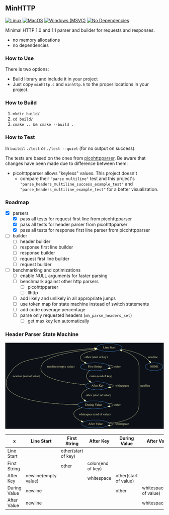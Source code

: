 ## MinHTTP

[![Linux](https://github.com/asimos-bot/minhttp/actions/workflows/test-linux.yml/badge.svg)](https://github.com/asimos-bot/minhttp/actions/workflows/test-linux.yml)
[![MacOS](https://github.com/asimos-bot/minhttp/actions/workflows/test-macos.yml/badge.svg)](https://github.com/asimos-bot/minhttp/actions/workflows/test-macos.yml)
[![Windows (MSVC)](https://github.com/asimos-bot/minhttp/actions/workflows/test-windows.yml/badge.svg)](https://github.com/asimos-bot/minhttp/actions/workflows/test-windows.yml)
[![No Dependencies](https://github.com/asimos-bot/minhttp/actions/workflows/no-includes.yml/badge.svg)](https://github.com/asimos-bot/minhttp/actions/workflows/no-includes.yml)

Minimal HTTP 1.0 and 1.1 parser and builder for requests and responses.

* no memory allocations
* no dependencies

### How to Use

There is two options:
* Build library and include it in your project
* Just copy `minhttp.c` and `minhttp.h` to the proper locations in your project.

### How to Build

1. `mkdir build/`
2. `cd build/`
3. `cmake .. && cmake --build .`

### How to Test

In `build/`: `./test` or `./test --quiet` (for no output on success).

The tests are based on the ones from [picohttpparser](https://github.com/h2o/picohttpparser/blob/master/test.c). Be aware that changes have been made due to difference between them:
* picohttpparser allows "keyless" values. This project doesn't 
    * compare their `"parse multiline"` test and this project's `"parse_headers_multiline_success_example_test"` and `"parse_headers_multiline_example_test"` for a better visualization.

### Roadmap

- [x] parsers
    - [x] pass all tests for request first line from picohttpparser
    - [x] pass all tests for header parser from picohttpparser
    - [x] pass all tests for response first line parser from picohttpparser
- [ ] builder
    - [ ] header builder
    - [ ] response first line builder
    - [ ] response builder
    - [ ] request first line builder
    - [ ] request builder
- [ ] benchmarking and optimizations
    - [ ] enable NULL arguments for faster parsing
    - [ ] benchmark against other http parsers
        - [ ] picohttpparser
        - [ ] llhttp
    - [ ] add likely and unlikely in all appropriate jumps
    - [ ] use token map for state machine instead of switch statements
    - [ ] add code coverage percentage
    - [ ] parse only requested headers (`mh_parse_headers_set`)
        - [ ] get max key len automatically

### Header Parser State Machine

![Header Parser State Machine](./header-parser-state-machine.svg)

|        x           |      Line Start      |       First String        |     After Key     |       During Value       |        After Value        |  DONE   |
|--------------------|----------------------|---------------------------|-------------------|--------------------------|---------------------------|---------|
|Line Start          |                      |    other(start of key)    |                   |                          |                           | newline |
|First String        |                      |           other           | colon(end of key) |                          |                           |         |
|After Key           | newline(empty value) |                           |    whitespace     |    other(start of value) |                           |         |
|During Value        |        newline       |                           |                   |          other           | whitespace(end of value)  |         |
|After Value         |        newline       |                           |                   |                          |         whitespace        |         |

